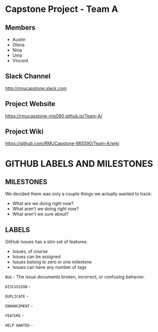# Capstone Project -  Team A

## Members
- Austin
- Olena
- Nina
- Uma
- Vincent


## Slack Channel
http://rmucapstone.slack.com

## Project Website
https://rmucapstone-mis590.github.io/Team-A/

## Project Wiki
https://github.com/RMUCapstone-MIS590/Team-A/wiki


# GITHUB LABELS AND MILESTONES

## MILESTONES

We decided there was only a couple things we actually wanted to track:

- What are we doing right now?
- What aren’t we doing right now?
- What aren’t we sure about?


## LABELS

GitHub Issues has a slim set of features:

- Issues, of course
- Issues can be assigned
- Issues belong to zero or one milestone
- Issues can have any number of tags


`BUG` - The issue documents broken, incorrect, or confusing behavior.

`DISCUSSION` -

`DUPLICATE` -

`ENHANCEMENT` - 

`FEATURE` - 

`HELP WANTED` - 
